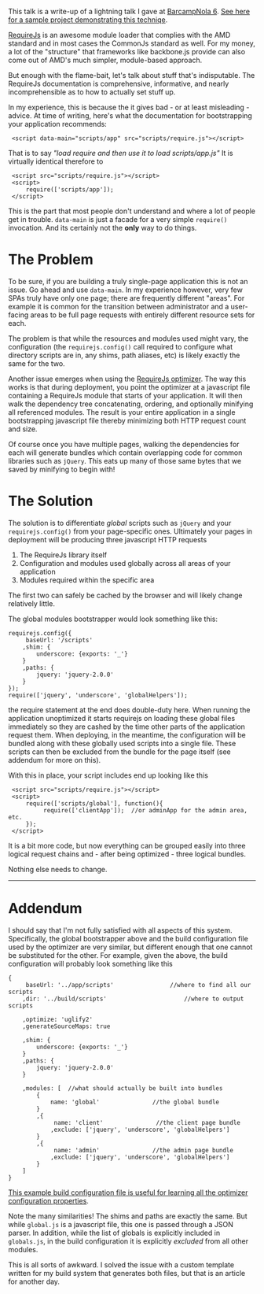 This talk is a write-up of a lightning talk I gave at [BarcampNola 6](http://barcampnola.com/). [See here for a sample project demonstrating this techniqe](https://github.com/togakangaroo/setting-up-requirejs).

[RequireJs](http://requirejs.org/) is an awesome module loader that complies with the AMD standard and in most cases the CommonJs standard as well. For my money, a lot of the "structure" that frameworks like backbone.js provide can also come out of AMD's much simpler, module-based approach.

But enough with the flame-bait, let's talk about stuff that's indisputable. The RequireJs documentation is comprehensive, informative, and nearly incomprehensible as to how to actually set stuff up.

In my experience, this is because the it gives bad - or at least misleading - advice. At time of writing, here's what the documentation for bootstrapping your application recommends:

     <script data-main="scripts/app" src="scripts/require.js"></script>

That is to say *"load require and then use it to load scripts/app.js"* It is virtually identical therefore to

     <script src="scripts/require.js"></script>
     <script>
         require(['scripts/app']);
     </script>

This is the part that most people don't understand and where a lot of people get in trouble. `data-main` is just a facade for a very simple `require()` invocation. And its certainly not the **only** way to do things.

# The Problem

To be sure, if you are building a truly single-page application this is not an issue. Go ahead and use `data-main`. In my experience however, very few SPAs truly have only one page; there are frequently different "areas". For example it is common for the transition between administrator and a user-facing areas to be full page requests with entirely different resource sets for each.

The problem is that while the resources and modules used might vary, the configuration (the `requirejs.config()` call required to configure what directory scripts are in, any shims, path aliases, etc) is likely exactly the same for the two. 

Another issue emerges when using the [RequireJs optimizer](http://requirejs.org/docs/optimization.html). The way this works is that during deployment, you point the optimizer at a javascript file containing a RequireJs module that starts of your application. It will then walk the dependency tree concatenating, ordering, and optionally minifying all referenced modules. The result is your entire application in a single bootstrapping javascript file thereby minimizing both HTTP request count and size.

Of course once you have multiple pages, walking the dependencies for each will generate bundles which contain overlapping code for common libraries such as `jQuery`. This eats up many of those same bytes that we saved by minifying to begin with!

# The Solution

The solution is to differentiate *global* scripts such as `jQuery` and your `requirejs.config()` from your page-specific ones. Ultimately your pages in deployment will be producing three javascript HTTP requests
 
1. The RequireJs library itself
2. Configuration and modules used globally across all areas of your application
3. Modules required within the specific area

The first two can safely be cached by the browser and will likely change relatively little.

The global modules bootstrapper would look something like this:

    requirejs.config({
         baseUrl: '/scripts'
        ,shim: {
            underscore: {exports: '_'}
        }
        ,paths: {
            jquery: 'jquery-2.0.0'
        }
    });
    require(['jquery', 'underscore', 'globalHelpers']); 

the require statement at the end does double-duty here. When running the application unoptimized it starts requirejs on loading these global files immediately so they are cashed by the time other parts of the application request them. When deploying, in the meantime, the configuration will be bundled along with these globally used scripts into a single file. These scripts can then be excluded from the bundle for the page itself (see addendum for more on this).

With this in place, your script includes end up looking like this

     <script src="scripts/require.js"></script>
     <script>
         require(['scripts/global'], function(){
              require(['clientApp']);  //or adminApp for the admin area, etc.
         });
     </script>

It is a bit more code, but now everything can be grouped easily into three logical request chains and - after being optimized - three logical bundles.

Nothing else needs to change.

----------------------------------------

# Addendum 

I should say that I'm not fully satisfied with all aspects of this system. Specifically, the global bootstrapper above and the build configuration file used by the optimizer are very similar, but different enough that one cannot be substituted for the other. For example, given the above, the build configuration will probably look something like this

    {
         baseUrl: '../app/scripts'                //where to find all our scripts
        ,dir: '../build/scripts'                      //where to output scripts

        ,optimize: 'uglify2'
        ,generateSourceMaps: true

        ,shim: {
            underscore: {exports: '_'}
        }
        ,paths: {
            jquery: 'jquery-2.0.0'
        }

        ,modules: [  //what should actually be built into bundles
            {
                name: 'global'               //the global bundle
            }
            ,{
                 name: 'client'               //the client page bundle
                ,exclude: ['jquery', 'underscore', 'globalHelpers']
            }
            ,{
                 name: 'admin'               //the admin page bundle
                ,exclude: ['jquery', 'underscore', 'globalHelpers']
            }
        ]
    }

[This example build configuration file is useful for learning all the optimizer configuration properties](https://github.com/jrburke/r.js/blob/master/build/example.build.js).

Note the many similarities! The shims and paths are exactly the same. But while `global.js` is a javascript file, this one is passed through a JSON parser. In addition, while the list of globals is explicitly included in `globals.js`, in the build configuration it is explicitly *excluded* from all other modules.

This is all sorts of awkward. I solved the issue with a custom template written for my build system that generates both files, but that is an article for another day.
